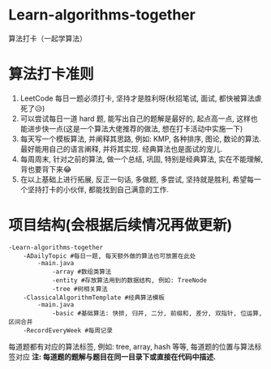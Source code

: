 # Learn-algorithms-together
算法打卡（一起学算法）

# 算法打卡准则
1. LeetCode 每日一题必须打卡, 坚持才是胜利呀(秋招笔试, 面试, 都快被算法虐死了😥)
2. 可以尝试每日一道 hard 题, 能写出自己的题解是最好的, 起点高一点, 这样也能进步快一点(这是一个算法大佬推荐的做法, 想在打卡活动中实施一下)
3. 每天写一个模板算法, 并阐释其思路, 例如: KMP, 各种排序, 图论, 数论的算法. 最好能用自己的语言阐释, 并将其实现. 经典算法也是面试的宠儿.
4. 每周周末, 针对之前的算法, 做一个总结, 巩固, 特别是经典算法, 实在不能理解, 背也要背下来😂
5. 在以上基础上进行拓展, 反正一句话, 多做题, 多尝试, 坚持就是胜利, 希望每一个坚持打卡的小伙伴, 都能找到自己满意的工作.

# 项目结构(会根据后续情况再做更新)
```text
-Learn-algorithms-together
    -ADailyTopic #每日一题, 每天额外做的算法也可放置在此处
        -main.java
            -array #数组类算法
            -entity #存放算法用到的数据结构, 例如: TreeNode
            -tree #树相关算法
    -ClassicalAlgorithmTemplate #经典算法模板
        -main.java
            -basic #基础算法: 快排, 归并, 二分, 前缀和, 差分, 双指针, 位运算, 区间合并
    -RecordEveryWeek #每周记录
```
每道题都有对应的算法标签, 例如: tree, array, hash 等等, 每道题的位置与算法标签对应
**注: 每道题的题解与题目在同一目录下或直接在代码中描述.**